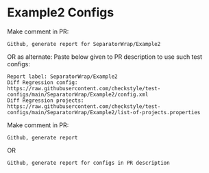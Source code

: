 # Example2 Configs
Make comment in PR:
```
Github, generate report for SeparatorWrap/Example2
```
OR as alternate:
Paste below given to PR description to use such test configs:
```
Report label: SeparatorWrap/Example2
Diff Regression config: https://raw.githubusercontent.com/checkstyle/test-configs/main/SeparatorWrap/Example2/config.xml
Diff Regression projects: https://raw.githubusercontent.com/checkstyle/test-configs/main/SeparatorWrap/Example2/list-of-projects.properties
```
Make comment in PR:
```
Github, generate report
```
OR
```
Github, generate report for configs in PR description
```
